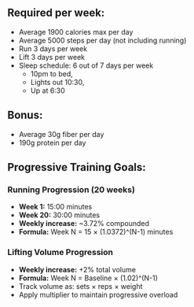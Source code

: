 ## Required per week:

- Average 1900 calories max per day
- Average 5000 steps per day (not including running)
- Run 3 days per week
- Lift 3 days per week
- Sleep schedule: 6 out of 7 days per week
  - 10pm to bed,
  - Lights out 10:30,
  - Up at 6:30

## Bonus:

- Average 30g fiber per day
- 190g protein per day

## Progressive Training Goals:

### Running Progression (20 weeks)

- **Week 1:** 15:00 minutes
- **Week 20:** 30:00 minutes
- **Weekly increase:** ~3.72% compounded
- **Formula:** Week N = 15 × (1.0372)^(N-1) minutes

### Lifting Volume Progression

- **Weekly increase:** +2% total volume
- **Formula:** Week N = Baseline × (1.02)^(N-1)
- Track volume as: sets × reps × weight
- Apply multiplier to maintain progressive overload
